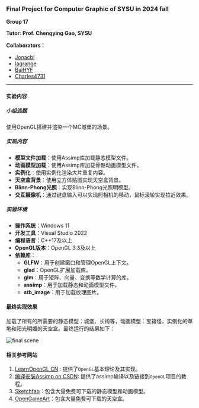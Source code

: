 ### Final Project for Computer Graphic of SYSU in 2024 fall

**Group 17**

**Tutor: Prof. Chengying Gao, SYSU**

**Collaborators**：

- [Jonacbl](https://github.com/Jonacbl)
- [lagrange](https://github.com/lxl1437)
- [BaiHYF](https://github.com/BaiHYF)
- [Charles4731](https://github.com/Charles4731)

----

#### 实验内容

##### 小组选题
使用OpenGL搭建并渲染一个MC城堡的场景。

##### 实现内容
- **模型文件加载**：使用Assimp库加载静态模型文件。
- **动画模型加载**：使用Assimp库加载骨骼动画模型文件。
- **实例化**：使用实例化渲染大片重复内容。
- **天空盒背景**：使用立方体贴图实现天空盒背景。
- **Blinn-Phong光照**：实现Blinn-Phong光照明模型。
- **交互摄像机**：通过键盘输入可以实现照相机的移动，鼠标滚轮实现拉近效果。

##### 实验环境
- **操作系统**：Windows 11
- **开发工具**：Visual Studio 2022
- **编程语言**：C++17及以上
- **OpenGL版本**：OpenGL 3.3及以上
- **依赖库**：
    - **GLFW**：用于创建窗口和管理OpenGL上下文。
    - **glad**：OpenGL扩展加载库。
    - **glm**：用于矩阵、向量、变换等数学计算的库。
    - **assimp**：用于加载静态和动画模型文件。
    - **stb_image**：用于加载纹理图片。

#### 最终实现效果

加载了所有的所需要的静态模型：城堡、长椅等，动画模型：宝箱怪，实例化的草地和阳光明媚的天空盒。最终运行的结果如下：

![final scene](https://github.com/user-attachments/assets/5820360f-f468-4251-92b1-602393807193)

#### 相关参考网站

1. [LearnOpenGL CN](https://learnopengl-cn.github.io/) : 提供了`OpenGL`基本理论及其实现。
2. [编译安装Assimp on CSDN](https://blog.csdn.net/guoguojune/article/details/130344278): 提供了assimp编译以及链接到`OpenGL`项目的教程。
3. [Sketchfab](https://sketchfab.com/feed)：包含大量免费可下载的静态模型和动画模型。
4. [OpenGameArt](https://opengameart.org)：包含大量免费可下载的天空盒。
